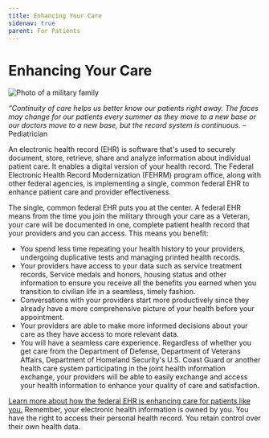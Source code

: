 ```yaml
---
title: Enhancing Your Care
sidenav: true
parent: For Patients
---
```

# Enhancing Your Care

![Photo of a military family](images/1000w_q95-2-.jpg "Military Family")

*“Continuity of care helps us better know our patients right away. The faces may change for our patients every summer as they move to a new base or our doctors move to a new base, but the record system is continuous.* –  Pediatrician

An electronic health record (EHR) is software that's used to securely document, store, retrieve, share and analyze information about individual patient care.[](#_ftn1) It enables a digital version of your health record. The Federal Electronic Health Record Modernization (FEHRM) program office, along with other federal agencies, is implementing a single, common federal EHR to enhance patient care and provider effectiveness.

The single, common federal EHR puts you at the center. A federal EHR means from the time you join the military through your care as a Veteran, your care will be documented in one, complete patient health record that your providers and you can access. This means you benefit:

* You spend less time repeating your health history to your providers, undergoing duplicative tests and managing printed health records.
* Your providers have access to your data such as service treatment records, Service medals and honors, housing status and other information to ensure you receive all the benefits you earned when you transition to civilian life in a seamless, timely fashion.
* Conversations with your providers start more productively since they already have a more comprehensive picture of your health before your appointment.
* Your providers are able to make more informed decisions about your care as they have access to more relevant data.
* You will have a seamless care experience. Regardless of whether you get care from the Department of Defense, Department of Veterans Affairs, Department of Homeland Security's U.S. Coast Guard or another health care system participating in the joint health information exchange, your providers will be able to easily exchange and access your health information to enhance your quality of care and satisfaction. 

[Learn more about how the federal EHR is enhancing care for patients like you.](<>) Remember, your electronic health information is owned by you. You have the right to access their personal health record. You retain control over their own health data.